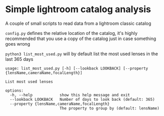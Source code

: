 # Simple lightroom catalog analysis

A couple of small scripts to read data from a lightroom classic catalog

`config.py` defines the relative location of the catalog, it's highly recommended that you use a copy of the catalog just in case something goes wrong

`python3 list_most_used.py` will by default list the most used lenses in the last 365 days

```
usage: list_most_used.py [-h] [--lookback LOOKBACK] [--property {lensName,cameraName,focalLength}]

List most used lenses

options:
  -h, --help            show this help message and exit
  --lookback LOOKBACK   Number of days to look back (default: 365)
  --property {lensName,cameraName,focalLength}
                        The property to group by (default: lensName)
```